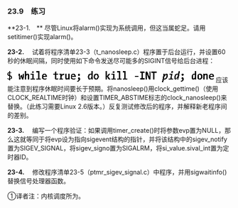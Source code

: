 ### 23.9　练习

**23-1.　** 尽管Linux将alarm()实现为系统调用，但这当属蛇足。请用setitimer()实现alarm()。

**23-2.** 　试着将程序清单23-3（t_nanosleep.c）程序置于后台运行，并设置60秒的休眠间隔，同时使用如下命令发送尽可能多的SIGINT信号给后台进程：



![639.png](../images/639.png)
应该能注意到程序休眠时间要长于预期。将nanosleep()用clock_gettime()（使用CLOCK_REALTIME时钟）和设置TIMER_ABSTIME标志的clock_nanosleep()来替换。（此练习需要Linux 2.6版本。）反复测试修改后的程序，并解释新老程序间的差别。

**23-3.** 　编写一个程序验证：如果调用timer_create()时将参数evp置为NULL，那么这就等同于将evp设为指向sigevent结构的指针，并将该结构中的sigev_notify置为SIGEV_SIGNAL，将sigev_signo置为SIGALRM，将si_value.sival_int置为定时器ID。

**23-4.** 　修改程序清单23-5（ptmr_sigev_signal.c）中程序，并用sigwaitinfo()替换信号处理器函数。

①译者注：内核调度所为。



